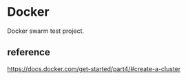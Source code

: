 # Docker

Docker swarm test project.


## reference

https://docs.docker.com/get-started/part4/#create-a-cluster
